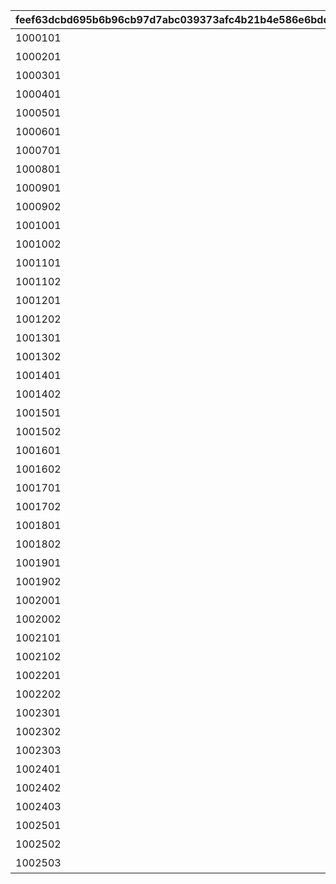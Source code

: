 |feef63dcbd695b6b96cb97d7abc039373afc4b21b4e586e6bdd332f17004ee04|8507c27ffd639f1954e2580144f04184fb7d42273495713a85fd68a42714d18c|12a2c39aa16b0e858854265c71de83976ab439fc081e7528b4cf7d1c591256cc|38cda93e8f9f3fe8bd8101059cb34f59f661f50a5f08a52e3ea28df901f36ec4|5ec4fc9719ba9885de3db28edff82ac999a5d5563a9ff78691301262a65b8e2d|747833f0e96b4a2e0015fa4ccf0d09cbcd9afb75b6f4bee5795aefa6970970ab|70f6aa4056555a10c538185207594a791de407c00ec6f2058316509319662333|
| --- | --- | --- | --- | --- | --- | --- |
|1000101|1|10001|vo_minigame_1004|vo_minigame_1004_top_1_000|2|ふっふっふ、これでカヤぴぃとボスを見返してやるです！|
|1000201|1|10002|vo_minigame_1004|vo_minigame_1004_top_1_003|2|しりとりでの戦い、お兄さんにも手伝ってもらうです|
|1000301|2|10003|vo_minigame_1004|vo_minigame_1004_top_1_004|1|どんなケンカも売られた以上は買うのが喧嘩屋だ！やってやるぜ！|
|1000401|2|10004|vo_minigame_1004|vo_minigame_1004_top_1_005|1|石板でしりとりか……イノリのヤツおもしろいこと考えるな|
|1000501|2|10005|vo_minigame_1004|vo_minigame_1004_top_1_006|1|しりとりだろうがなんだろうが返り討ちにしてやるぜ|
|1000601|3|10006|vo_minigame_1004|vo_minigame_1004_top_1_007|2|ぐもも……（オデ、ハラヘッタ）|
|1000701|3|10007|vo_minigame_1004|vo_minigame_1004_top_1_008|2|ぐもももも（シリトリ タノシイ）|
|1000801|3|10008|vo_minigame_1004|vo_minigame_1004_top_1_009|2|ぐもももも！（イノリ イイヤツ）|
|1000901|1|10009|vo_minigame_1004|vo_minigame_1004_top_2_010|2|カヤぴぃ相手でも手加減しないです|
|1000902|2|10009|vo_minigame_1004|vo_minigame_1004_top_2_011|1|上等だ！やるからには本気で来いよな|
|1001001|1|10010|vo_minigame_1004|vo_minigame_1004_top_2_012|2|カヤぴぃ、謝るなら今のうちです|
|1001002|2|10010|vo_minigame_1004|vo_minigame_1004_top_2_013|1|イノリこそ泣きを入れるなら今のうちだぜ？|
|1001101|1|10011|vo_minigame_1004|vo_minigame_1004_top_2_014|2|カヤぴぃ、これからは知性の時代ですよ？|
|1001102|2|10011|vo_minigame_1004|vo_minigame_1004_top_2_015|1|待て！オレがバカみたいにいうな！！|
|1001201|1|10012|vo_minigame_1004|vo_minigame_1004_top_2_016|1|さあ、あたしたちの力を見せてやるです|
|1001202|3|10012|vo_minigame_1004|vo_minigame_1004_top_2_017|2|ぐも！（マカセロ！）|
|1001301|1|10013|vo_minigame_1004|vo_minigame_1004_top_2_018|1|よしよし、いいですようまくできたらチョコをあげるです！|
|1001302|3|10013|vo_minigame_1004|vo_minigame_1004_top_2_019|2|ぐも！（オデ チョコスキ）|
|1001401|2|10014|vo_minigame_1004|vo_minigame_1004_top_2_023|1|なあイノリ……もしかして当初の目的見失ってないよな？|
|1001402|1|10014|vo_minigame_1004|vo_minigame_1004_top_2_024|2|もちろん覚えてるですカヤぴぃを倒し我々の知能を証明するです|
|1001501|2|10015|vo_minigame_1004|vo_minigame_1004_top_2_025|1|いくらイノリ相手でも勝ちを譲る気はないからな！|
|1001502|1|10015|vo_minigame_1004|vo_minigame_1004_top_2_026|2|望むところです手加減はなしですよ|
|1001601|2|10016|vo_minigame_1004|vo_minigame_1004_top_2_027|1|へっ、なかなかやるじゃねえか|
|1001602|1|10016|vo_minigame_1004|vo_minigame_1004_top_2_028|2|カヤぴぃも思ったよりやるですね！|
|1001701|2|10017|vo_minigame_1004|vo_minigame_1004_top_2_029|1|お～い、ドラゴンもどき？|
|1001702|3|10017|vo_minigame_1004|vo_minigame_1004_top_2_030|2|ぐもっ！？（ヒッ！）|
|1001801|2|10018|vo_minigame_1004|vo_minigame_1004_top_2_031|1|いやあ、あんときは悪かったなはっはっは|
|1001802|3|10018|vo_minigame_1004|vo_minigame_1004_top_2_032|2|ぐももも……（かやピィ コワカッタ）|
|1001901|2|10019|vo_minigame_1004|vo_minigame_1004_top_2_033|1|お前ってさ……ほんとマヌケな顔してるよな|
|1001902|3|10019|vo_minigame_1004|vo_minigame_1004_top_2_034|2|ぐも……（オマエガ イウカ）|
|1002001|3|10020|vo_minigame_1004|vo_minigame_1004_top_2_044|2|ぐも……（ハラヘッタ チョコホシイ）|
|1002002|2|10020|vo_minigame_1004|vo_minigame_1004_top_2_045|1|なんだ？眠いのか？|
|1002101|3|10021|vo_minigame_1004|vo_minigame_1004_top_2_046|2|ぐもも（コイツ……キケン）|
|1002102|2|10021|vo_minigame_1004|vo_minigame_1004_top_2_047|1|うん？　なんだ？オレの舎弟にでもなりたいのか？|
|1002201|3|10022|vo_minigame_1004|vo_minigame_1004_top_2_048|2|ぐも…（かやピィノウキン）|
|1002202|2|10022|vo_minigame_1004|vo_minigame_1004_top_2_049|1|おい、今失礼なこと考えてるだろ？|
|1002301|2|10023|vo_minigame_1004|vo_minigame_1004_top_3_058|1|なあ、これいつまで続けるんだ？|
|1002302|1|10023|vo_minigame_1004|vo_minigame_1004_top_3_059|2|カヤぴぃが降参するまでです！|
|1002303|3|10023|vo_minigame_1004|vo_minigame_1004_top_3_060|2|ぐもも！（コウサンシロ！）|
|1002401|3|10024|vo_minigame_1004|vo_minigame_1004_top_3_065|2|ぐも！（イノリ チョコホシイ）|
|1002402|1|10024|vo_minigame_1004|vo_minigame_1004_top_3_066|1|しょうがないですね、食べ過ぎはダメですよ|
|1002403|2|10024|vo_minigame_1004|vo_minigame_1004_top_3_067|1|土産のチョコ、そうとう気に入ったみたいだな|
|1002501|3|10025|vo_minigame_1004|vo_minigame_1004_top_3_068|2|ぐも！（かやピィニハ マケナイ！）|
|1002502|2|10025|vo_minigame_1004|vo_minigame_1004_top_3_069|1|お？なんだ？腹でも減ってるのか？|
|1002503|1|10025|vo_minigame_1004|vo_minigame_1004_top_3_070|2|……全然話が通じてないです|